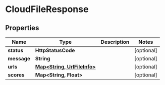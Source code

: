 

# CloudFileResponse


## Properties

| Name | Type | Description | Notes |
|------------ | ------------- | ------------- | -------------|
|**status** | **HttpStatusCode** |  |  [optional] |
|**message** | **String** |  |  [optional] |
|**urls** | [**Map&lt;String, UrlFileInfo&gt;**](UrlFileInfo.md) |  |  [optional] |
|**scores** | **Map&lt;String, Float&gt;** |  |  [optional] |




